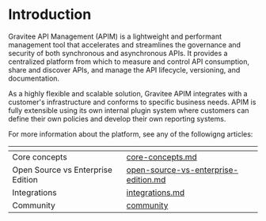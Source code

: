 # Introduction

Gravitee API Management (APIM) is a lightweight and performant management tool that accelerates and streamlines the governance and security of both synchronous and asynchronous APIs. It provides a centralized platform from which to measure and control API consumption, share and discover APIs, and manage the API lifecycle, versioning, and documentation.

As a highly flexible and scalable solution, Gravitee APIM integrates with a customer's infrastructure and conforms to specific business needs. APIM is fully extensible using its own internal plugin system where customers can define their own policies and develop their own reporting systems.

For more information about the platform, see any of the followigng articles:&#x20;

<table data-view="cards"><thead><tr><th></th><th data-hidden data-card-target data-type="content-ref"></th></tr></thead><tbody><tr><td>Core concepts</td><td><a href="introduction/core-concepts.md">core-concepts.md</a></td></tr><tr><td>Open Source vs Enterprise Edition</td><td><a href="introduction/open-source-vs-enterprise-edition.md">open-source-vs-enterprise-edition.md</a></td></tr><tr><td>Integrations</td><td><a href="introduction/integrations.md">integrations.md</a></td></tr><tr><td>Community</td><td><a href="introduction/community/">community</a></td></tr></tbody></table>
